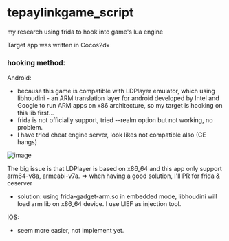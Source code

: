 # tepaylinkgame_script

my research using frida to hook into game's lua engine

Target app was written in Cocos2dx

### hooking method:

Android:
- because this game is compatible with LDPlayer emulator, which using libhoudini - an ARM translation layer for android developed by Intel and Google to run ARM apps on x86 architecture, so my target is hooking on this lib first...
- frida is not officially support, tried --realm option but not working, no problem.
- I have tried cheat engine server, look likes not compatible also (CE hangs)

![image](https://github.com/toanlcgift/tepaylinkgame_script/assets/12400049/d706547d-4db1-4b90-98e8-0af6b8f80ae9)

  The big issue is that LDPlayer is based on x86_64 and this app only support arm64-v8a, armeabi-v7a. => when having a good solution, I'll PR for frida & ceserver
  
- solution: using frida-gadget-arm.so in embedded mode, libhoudini will load arm lib on x86_64 device. I use LIEF as injection tool.

IOS:
- seem more easier, not implement yet. 
